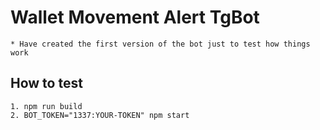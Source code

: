 # Wallet Movement Alert TgBot 

    * Have created the first version of the bot just to test how things work

## How to test

    1. npm run build
    2. BOT_TOKEN="1337:YOUR-TOKEN" npm start 